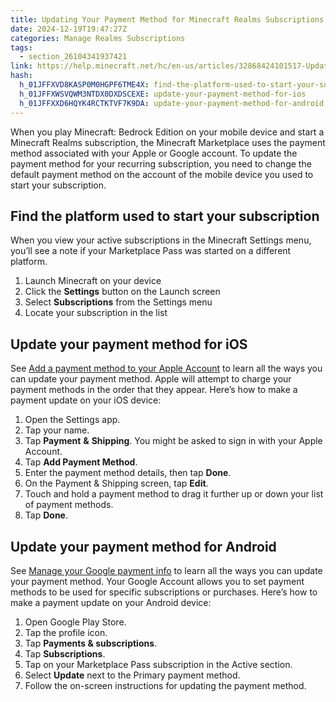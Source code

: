 ```yaml
---
title: Updating Your Payment Method for Minecraft Realms Subscriptions on Mobile
date: 2024-12-19T19:47:27Z
categories: Manage Realms Subscriptions
tags:
  - section_26104341937421
link: https://help.minecraft.net/hc/en-us/articles/32868424101517-Updating-Your-Payment-Method-for-Minecraft-Realms-Subscriptions-on-Mobile
hash:
  h_01JFFXVD8KASP0M0HGPF6TME4X: find-the-platform-used-to-start-your-subscription
  h_01JFFXWSVQWM3NTDX0DXDSCEXE: update-your-payment-method-for-ios
  h_01JFFXXD6HQYK4RCTKTVF7K9DA: update-your-payment-method-for-android
---
```


When you play Minecraft: Bedrock Edition on your mobile device and start a Minecraft Realms subscription, the Minecraft Marketplace uses the payment method associated with your Apple or Google account. To update the payment method for your recurring subscription, you need to change the default payment method on the account of the mobile device you used to start your subscription.

## Find the platform used to start your subscription

When you view your active subscriptions in the Minecraft Settings menu, you’ll see a note if your Marketplace Pass was started on a different platform.

1.  Launch Minecraft on your device
2.  Click the **Settings** button on the Launch screen
3.  Select **Subscriptions** from the Settings menu
4.  Locate your subscription in the list

## Update your payment method for iOS

See [Add a payment method to your Apple Account](https://support.apple.com/en-us/118429) to learn all the ways you can update your payment method. Apple will attempt to charge your payment methods in the order that they appear. Here’s how to make a payment update on your iOS device:

1.  Open the Settings app.
2.  Tap your name.
3.  Tap **Payment** **&** **Shipping**. You might be asked to sign in with your Apple Account.
4.  Tap **Add Payment Method**.
5.  Enter the payment method details, then tap **Done**.
6.  On the Payment & Shipping screen, tap **Edit**.
7.  Touch and hold a payment method to drag it further up or down your list of payment methods.
8.  Tap **Done**.

## Update your payment method for Android

See [Manage your Google payment info](https://support.google.com/accounts/answer/9244912?hl=en) to learn all the ways you can update your payment method. Your Google Account allows you to set payment methods to be used for specific subscriptions or purchases. Here’s how to make a payment update on your Android device:

1.  Open Google Play Store.
2.  Tap the profile icon.
3.  Tap **Payments & subscriptions**.
4.  Tap **Subscriptions**.
5.  Tap on your Marketplace Pass subscription in the Active section.
6.  Select **Update** next to the Primary payment method.
7.  Follow the on-screen instructions for updating the payment method.
